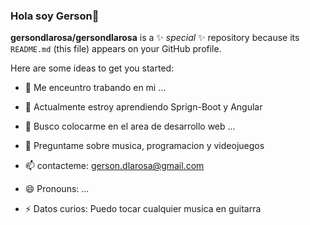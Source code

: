 ### Hola soy Gerson👋


**gersondlarosa/gersondlarosa** is a ✨ _special_ ✨ repository because its `README.md` (this file) appears on your GitHub profile.

Here are some ideas to get you started:

- 🔭 Me enceuntro trabando en mi ...  
- 🌱 Actualmente estroy aprendiendo Sprign-Boot y Angular
- 👯 Busco colocarme en el area de desarrollo web ...

- 💬 Preguntame sobre musica, programacion y videojuegos
- 📫 contacteme: gerson.dlarosa@gmail.com
- 😄 Pronouns: ...
- ⚡ Datos curios: Puedo tocar cualquier musica en guitarra 
